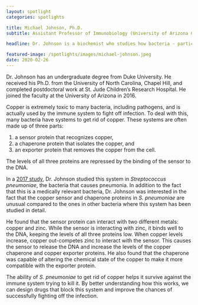 ```yaml
---
layout: spotlight
categories: spotlights

title: Michael Johnson, Ph.D.
subtitle: Assistant Professor of Immunobiology (University of Arizona College of Medicine)

headline: Dr. Johnson is a biochemist who studies how bacteria - particularly pathogens - respond to metals in their environment.

featured-image: /spotlights/images/michael-johnson.jpeg
date: 2020-02-26
---
```


Dr. Johnson has an undergraduate degree from Duke University. He received his Ph.D. from the University of North Carolina, Chapel Hill, and completed postdoctoral work at St. Jude Children’s Research Hospital. He joined the faculty at the University of Arizona in 2016.

Copper is extremely toxic to many bacteria, including pathogens, and is actually used by the immune system to fight off infection. To deal with this, many bacteria have systems to get rid of copper. These systems are often made up of three parts:

<ol>
<li> a sensor protein that recognizes copper,</li>
<li> a chaperone protein that isolates the copper, and </li>
<li> an exporter protein that removes the copper from the cell.</li>
</ol>

The levels of all three proteins are repressed by the binding of the sensor to the DNA.

In a <a class="light-bg" href="https://doi.org/10.1128/msphere.00372-17" target="_blank" rel="noopener noreferrer">2017 study</a>, Dr. Johnson studied this system in <i>Streptococcus pneumoniae</i>, the bacteria that causes pneumonia. In addition to the fact that this is a medically relevant bacteria, Dr. Johnson was interested in the fact that the copper sensor and chaperone proteins in <i>S. pneumoniae</i> are unusual compared to the ones in other bacteria where this system has been studied in detail.

He found that the sensor protein can interact with two different metals: copper and zinc. While the sensor is interacting with zinc, it binds well to the DNA, keeping the levels of all three proteins low. When copper levels increase, copper out-competes zinc to interact with the sensor. This causes the sensor to release the DNA and increase the levels of the copper chaperone and copper exporter proteins. He also found that the chaperone was capable of altering the chemical state of the copper to make it more compatible with the exporter protein.

The ability of <i>S. pneumoniae</i> to get rid of copper helps it survive against the immune system trying to kill it. By better understanding how this works, we can design drugs that block this system and improve the chances of successfully fighting off the infection.